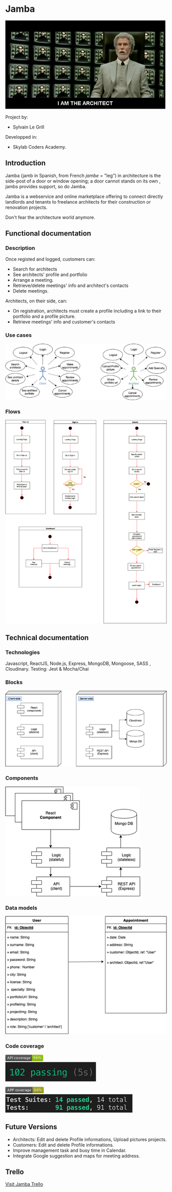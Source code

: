 

# Jamba 

![](./img/jamba-intro.gif)

Project by: 

 - Sylvain Le Grill

 Developped in: 
 - Skylab Coders Academy.

## Introduction

Jamba (jamb in Spanish,  from French *jambe* = "leg") in architecture is the side-post  of a door or window opening;
a door cannot stands on its own , jambs provides support, so do Jamba.


Jamba is a webservice and online marketplace offering to connect directly landlords and tenants to freelance architects for their construction or renovation projects.
 
 Don't fear the architecture world anymore.


## Functional documentation

### Description

Once  registed and logged, customers can: 
- Search for architects
- See architects' profile and portfolio
- Arrange a meeting.
- Retrieve/delete meetings' info and architect's contacts
- Delete  meetings.

Architects, on their side, can: 
- On registration, architects must create a profile including a link to their portfolio and a profile picture.
- Retrieve meetings' info and customer's contacts

### Use cases

![image](./img/use-cases-2.png)

### Flows


![image](./img/flows-jamba-1.png)


## Technical documentation

### Technologies

Javascript, ReactJS, Node.js, Express, MongoDB, Mongoose, SASS , Cloudinary. Testing: Jest & Mocha/Chai

### Blocks

![image](./img/blocks-jamba.png)

### Components

![image](./img/components-jamba.png)

### Data models

![image](./img/data-model-jamba.png)

### Code coverage

![image](./img/api-coverage-96-green.png) \
![image](./img/api-test-count-102-3.png) 


![image](./img/app-coverage-86-yellowgreen.png)\
![image](./img/app-test-count-94-1.png)


## Future Versions

- Architects: Edit and delete Profile informations, Upload pictures projects. 
- Customers: Edit and delete Profile informations.
- Improve management task and busy time in Calendar.
- Integrate Google suggestion and maps for meeting address.


## Trello 

[Visit Jamba Trello](https://trello.com/b/eOvepuLd/jamba)